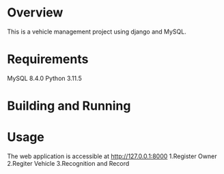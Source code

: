 # Overview
This is a vehicle management project using django and MySQL.

# Requirements
  MySQL 8.4.0
  Python 3.11.5

# Building and Running

# Usage
  The web application is accessible at http://127.0.0.1:8000
  1.Register Owner
  2.Regiter Vehicle
  3.Recognition and Record
